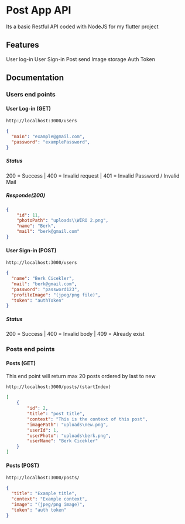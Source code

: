 # Post App API
Its a basic Restful API coded with NodeJS for my flutter project

## Features
User log-in
User Sign-in
Post send
Image storage
Auth Token

## Documentation

### Users end points 

#### User Log-in (GET)
```
http://localhost:3000/users
```
```JSON
{
  "main": "example@gmail.com",
  "password": "examplePassword",
}
```
##### Status
200 = Success | 
400 = Invalid request | 
401 = Invalid Password / Invalid Mail

##### Responde(200)
```JSON
{
    "id": 11,
    "photoPath": "uploads\\WİRO 2.png",
    "name": "Berk",
    "mail": "berk@gmail.com"
}
```

####  User Sign-in (POST)
```
http://localhost:3000/users
```
```JSON
{
  "name": "Berk Cicekler",
  "mail": "berk@gmail.com",
  "password": "password123",
  "profileImage": "(jpeg/png file)",
  "token": "authToken"
}
```
##### Status
200 = Success | 400 = Invalid body  | 409 = Already exist

### Posts end points
#### Posts (GET)
This end point will return max 20 posts ordered by last to new 
```
http://localhost:3000/posts/(startIndex)
```
```JSON
[
    {
        "id": 2,
        "title": "post title",
        "context": "This is the context of this post",
        "imagePath": "uploads\new.png",
        "userId": 1,
        "userPhoto": "uploads\berk.png",
        "userName": "Berk Cicekler"
    }
]
```
#### Posts (POST)
```
http://localhost:3000/posts/
```
```JSON
{
  "title": "Example title",
  "context": "Example context",
  "image": "(jpeg/png image)",
  "token": "auth token"
}
```
